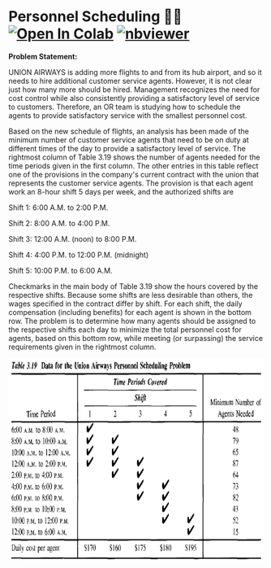 # Personnel Scheduling 🧑‍💼 <a href="https://colab.research.google.com/github/Pegah-Ardehkhani/Optimization-Problems-and-Solutions/blob/main/21.%20Personnel%20Scheduling/Personnel%20Scheduling.ipynb" target="_parent\"><img src="https://colab.research.google.com/assets/colab-badge.svg" alt="Open In Colab"/></a> [![nbviewer](https://img.shields.io/badge/render-nbviewer-orange.svg)](https://nbviewer.org/github/Pegah-Ardehkhani/Optimization-Problems-and-Solutions/blob/main/21.%20Personnel%20Scheduling/Personnel%20Scheduling.ipynb)

**Problem Statement:**

UNION AIRWAYS is adding more flights to and from its hub airport, and so it needs to hire additional customer service agents. However, it is not clear just how many more should be hired. Management recognizes the need for cost control while also consistently providing a satisfactory level of service to customers. Therefore, an OR team is studying how to schedule the agents to provide satisfactory service with the smallest personnel cost.

Based on the new schedule of flights, an analysis has been made of the minimum number of customer service agents that need to be on duty at different times of the day to provide a satisfactory level of service. The rightmost column of Table 3.19 shows the number of agents needed for the time periods given in the first column. The other entries in this table reflect one of the provisions in the company's current contract with the union that represents the customer service agents. The provision is that each agent work an 8-hour shift 5 days per week, and the authorized shifts are

Shift 1: 6:00 A.M. to 2:00 P.M.

Shift 2: 8:00 A.M. to 4:00 P.M.

Shift 3: 12:00 A.M. (noon) to 8:00 P.M.

Shift 4: 4:00 P.M. to 12:00 P.M. (midnight)

Shift 5: 10:00 P.M. to 6:00 A.M.

Checkmarks in the main body of Table 3.19 show the hours covered by the respective shifts. Because some shifts are less desirable than others, the wages specified in the contract differ by shift. For each shift, the daily compensation (including benefits) for each agent is shown in the bottom row. The problem is to determine how many agents should be assigned to the respective shifts each day to minimize the total personnel cost for agents, based on this bottom row, while meeting (or surpassing) the service requirements given in the rightmost column.

<p align="center">
  <img width="800" height="400" src="https://github.com/Pegah-Ardehkhani/Optimization-Problems-and-Solutions/blob/main/21.%20Personnel%20Scheduling/Table%203.19.PNG">
</p>
